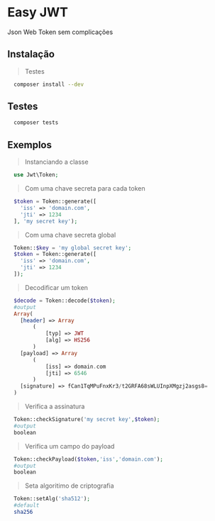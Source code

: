 # Easy JWT
Json Web Token sem complicações

## Instalação
> Testes
```sh
  composer install --dev
```

## Testes
```sh
  composer tests
```

## Exemplos
> Instanciando a classe
```php
  use Jwt\Token;
```
> Com uma chave secreta para cada token
```php
  $token = Token::generate([
    'iss' => 'domain.com',
    'jti' => 1234
  ], 'my secret key'); 
```
> Com uma chave secreta global
```php
  Token::$key = 'my global secret key';
  $token = Token::generate([
    'iss' => 'domain.com',
    'jti' => 1234
  ]); 
```
> Decodificar um token
```php
  $decode = Token::decode($token);
  #output
  Array(
    [header] => Array
        (
            [typ] => JWT
            [alg] => HS256
        )
    [payload] => Array
        (
            [iss] => domain.com
            [jti] => 6546
        )
    [signature] => fCan1TqMPuFnxKr3/t2GRFA68sWLUInpXMgzj2asgs8=
  )
```
> Verifica a assinatura
```php
  Token::checkSignature('my secret key',$token);
  #output
  boolean
```
> Verifica um campo do payload
```php
  Token::checkPayload($token,'iss','domain.com');
  #output
  boolean
```
> Seta algoritimo de criptografia
```php
  Token::setAlg('sha512');
  #default
  sha256
```
